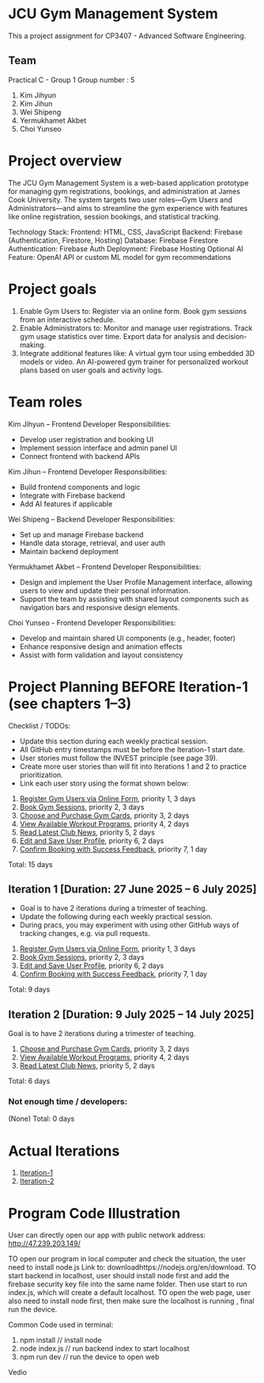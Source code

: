 # JCU Gym Management System

This a project assignment for CP3407 - Advanced Software Engineering.

## Team
Practical C - Group 1
Group number : 5
1. Kim Jihyun
2. Kim Jihun
3. Wei Shipeng
4. Yermukhamet Akbet
5. Choi Yunseo

# Project overview
The JCU Gym Management System is a web-based application prototype for managing gym registrations, bookings, and administration at James Cook University. 
The system targets two user roles—Gym Users and Administrators—and aims to streamline the gym experience with features like online registration, session bookings, and statistical tracking.

Technology Stack:
Frontend: HTML, CSS, JavaScript
Backend: Firebase (Authentication, Firestore, Hosting)
Database: Firebase Firestore
Authentication: Firebase Auth
Deployment: Firebase Hosting
Optional AI Feature: OpenAI API or custom ML model for gym recommendations

# Project goals
1. Enable Gym Users to:
Register via an online form.
Book gym sessions from an interactive schedule.
2. Enable Administrators to:
Monitor and manage user registrations.
Track gym usage statistics over time.
Export data for analysis and decision-making.
3. Integrate additional features like:
A virtual gym tour using embedded 3D models or video.
An AI-powered gym trainer for personalized workout plans based on user goals and activity logs.

# Team roles
Kim Jihyun – Frontend Developer
Responsibilities:
- Develop user registration and booking UI  
- Implement session interface and admin panel UI  
- Connect frontend with backend APIs

Kim Jihun – Frontend Developer
Responsibilities:
- Build frontend components and logic  
- Integrate with Firebase backend  
- Add AI features if applicable

Wei Shipeng – Backend Developer
Responsibilities:
- Set up and manage Firebase backend  
- Handle data storage, retrieval, and user auth  
- Maintain backend deployment

Yermukhamet Akbet – Frontend Developer
Responsibilities:
- Design and implement the User Profile Management interface, allowing users to view and update their personal information.
- Support the team by assisting with shared layout components such as navigation bars and responsive design elements.

Choi Yunseo - Frontend Developer
Responsibilities:
- Develop and maintain shared UI components (e.g., header, footer)
- Enhance responsive design and animation effects
- Assist with form validation and layout consistency

# Project Planning BEFORE Iteration-1 (see chapters 1–3)
Checklist / TODOs:
* Update this section during each weekly practical session.
* All GitHub entry timestamps must be before the Iteration-1 start date.
* User stories must follow the INVEST principle (see page 39).
* Create more user stories than will fit into Iterations 1 and 2 to practice prioritization.
* Link each user story using the format shown below:

1. [Register Gym Users via Online Form](./user_stories/user_story_01_register_user.md), priority 1, 3 days  
2. [Book Gym Sessions](./user_stories/user_story_02_book_sessions.md), priority 2, 3 days  
3. [Choose and Purchase Gym Cards](./user_stories/user_story_03_purchase_cards.md), priority 3, 2 days  
4. [View Available Workout Programs](./user_stories/user_story_04_view_programs.md), priority 4, 2 days  
5. [Read Latest Club News](./user_stories/user_story_05_club_news.md), priority 5, 2 days  
6. [Edit and Save User Profile](./user_stories/user_story_06_edit_profile.md), priority 6, 2 days  
7. [Confirm Booking with Success Feedback](./user_stories/user_story_07_booking_feedback.md), priority 7, 1 day  

Total: 15 days

## Iteration 1 [Duration: 27 June 2025 – 6 July 2025]
* Goal is to have 2 iterations during a trimester of teaching.
* Update the following during each weekly practical session.
* During pracs, you may experiment with using other GitHub ways of tracking changes, e.g. via pull requests.

1. [Register Gym Users via Online Form](./user_stories/user_story_01_register_user.md), priority 1, 3 days  
2. [Book Gym Sessions](./user_stories/user_story_02_book_sessions.md), priority 2, 3 days  
3. [Edit and Save User Profile](./user_stories/user_story_06_edit_profile.md), priority 6, 2 days  
4. [Confirm Booking with Success Feedback](./user_stories/user_story_07_booking_feedback.md), priority 7, 1 day  

Total: 9 days

## Iteration 2 [Duration: 9 July 2025 – 14 July 2025]
Goal is to have 2 iterations during a trimester of teaching.

1. [Choose and Purchase Gym Cards](./user_stories/user_story_03_purchase_cards.md), priority 3, 2 days  
2. [View Available Workout Programs](./user_stories/user_story_04_view_programs.md), priority 4, 2 days  
3. [Read Latest Club News](./user_stories/user_story_05_club_news.md), priority 5, 2 days  

Total: 6 days

### Not enough time / developers:
(None)
Total: 0 days

# Actual Iterations

1. [Iteration-1](./iteration_1.md)  
2. [Iteration-2](./iteration_2.md)


# Program Code Illustration

User can directly open our app with public network address: http://47.239.203.149/

TO open our program in local computer and check the situation, the user need to install node.js Link to: downloadhttps://nodejs.org/en/download.
TO start backend in localhost, user should install node first and add the firebase security key file into the  same name folder. Then use start to run index.js, which will create a default localhost.
TO open the web page, user also need to install node first, then make sure the localhost is running , final run the device.

Common Code used in terminal:
1. npm install          // install node
2. node index.js        // run backend index to start localhost
3. npm run dev          // run the device to open web

Vedio
